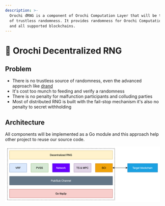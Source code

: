 ```yaml
---
description: >-
  Orochi đRNG is a component of Orochi Computation Layer that will be the source
  of trustless randomness. It provides randomness for Orochi Computation Layer
  and all supported blockchains.
---
```


# 🐉 Orochi Decentralized RNG

## Problem

* There is no trustless source of randomness, even the advanced approach like [drand](https://drand.love)
* It's cost too munch to feeding and verify a randomness
* There is no penalty for malfunction participants and colluding parties
* Most of distributed RNG is built with the fail-stop mechanism it's also no penalty to secret withholding&#x20;

## Architecture

All components will be implemented as a Go module and this approach help other project to reuse our source code.

![Architecture of Orochi đRNG full-node](<.gitbook/assets/image (1).png>)
